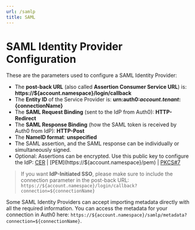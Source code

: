 ```yaml
---
url: /samlp
title: SAML
---
```


# SAML Identity Provider Configuration

These are the parameters used to configure a SAML Identity Provider:

* The __post-back URL__ (also called __Assertion Consumer Service URL__) is: **https://${account.namespace}/login/callback**
* The __Entity ID__ of the Service Provider is: **urn:auth0:${account.tenant}:${connectionName}**
* The __SAML Request Binding__ (sent to the IdP from Auth0): **HTTP-Redirect**
* The __SAML Response Binding__ (how the SAML token is received by Auth0 from IdP): **HTTP-Post**
* The __NameID format__: **unspecified**
* The SAML assertion, and the SAML response can be individually or simultaneously signed.
* Optional: Assertions can be encrypted. Use this public key to configure the IdP: [CER](https://${account.namespace}/cer) | [PEM](https://${account.namespace}/pem) | [PKCS#7](https://${account.namespace}/pb7)

> If you want **IdP-Initiated SSO**, please make sure to include the connection parameter in the post-back URL: `https://${account.namespace}/login/callback?connection=${connectionName}`

Some SAML Identity Providers can accept importing metadata directly with all the required information. You can access the metadata for your connection in Auth0 here: `https://${account.namespace}/samlp/metadata?connection=${connectionName}`.
